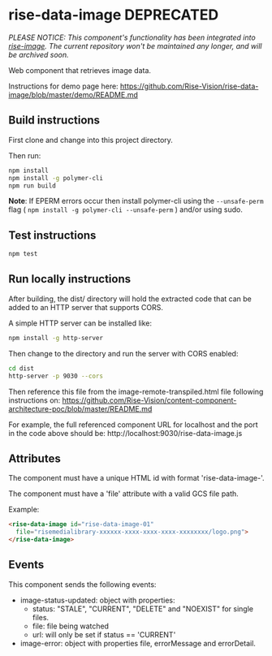# rise-data-image DEPRECATED

*PLEASE NOTICE: This component's functionality has been integrated into [rise-image](https://github.com/Rise-Vision/rise-image).*
*The current repository won't be maintained any longer, and will be archived soon.*

Web component that retrieves image data.

Instructions for demo page here:
https://github.com/Rise-Vision/rise-data-image/blob/master/demo/README.md

## Build instructions

First clone and change into this project directory.

Then run:

```bash
npm install
npm install -g polymer-cli
npm run build
```

**Note**: If EPERM errors occur then install polymer-cli using the
`--unsafe-perm` flag ( `npm install -g polymer-cli --unsafe-perm` )
and/or using sudo.

## Test instructions

```bash
npm test
```

## Run locally instructions

After building, the dist/ directory will hold the extracted code that can be
added to an HTTP server that supports CORS.

A simple HTTP server can be installed like:

```bash
npm install -g http-server
```

Then change to the directory and run the server with CORS enabled:

```bash
cd dist
http-server -p 9030 --cors
```

Then reference this file from the image-remote-transpiled.html file following
instructions on:
https://github.com/Rise-Vision/content-component-architecture-poc/blob/master/README.md

For example, the full referenced component URL for localhost and the port in
the code above should be: http://localhost:9030/rise-data-image.js

## Attributes

The component must have a unique HTML id with format 'rise-data-image-<NUMBER>'.

The component must have a 'file' attribute with a valid GCS file path.

Example:

```html
<rise-data-image id="rise-data-image-01"
  file="risemedialibrary-xxxxxx-xxxx-xxxx-xxxx-xxxxxxxx/logo.png">
</rise-data-image>
```

## Events

This component sends the following events:

- image-status-updated: object with properties:
    - status: "STALE", "CURRENT", "DELETE" and "NOEXIST" for single files.
    - file: file being watched
    - url: will only be set if status == 'CURRENT'
- image-error: object with properties file, errorMessage and errorDetail.
